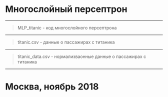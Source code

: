 Многослойный персептрон
=====================
***
> MLP_titanic  - код многослойного персептрона
***
> titanic.csv - данные о пассажирах с титаника
***
> titanic_data.csv - нормализваонные данные о пассажирах с титаника
***
# Москва, ноябрь 2018 